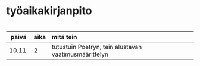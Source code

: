 # työaikakirjanpito <h1>

| päivä | aika | mitä tein |
 :----: |:-----|:------|
 10.11. | 2    | tutustuin Poetryn, tein alustavan vaatimusmäärittelyn 
